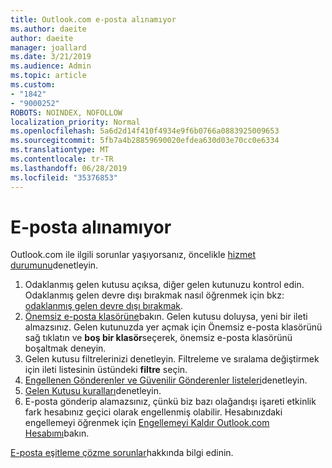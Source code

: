 ```yaml
---
title: Outlook.com e-posta alınamıyor
ms.author: daeite
author: daeite
manager: joallard
ms.date: 3/21/2019
ms.audience: Admin
ms.topic: article
ms.custom:
- "1842"
- "9000252"
ROBOTS: NOINDEX, NOFOLLOW
localization_priority: Normal
ms.openlocfilehash: 5a6d2d14f410f4934e9f6b0766a0883925009653
ms.sourcegitcommit: 5fb7a4b28859690020efdea630d03e70cc0e6334
ms.translationtype: MT
ms.contentlocale: tr-TR
ms.lasthandoff: 06/28/2019
ms.locfileid: "35376853"
---
```

# <a name="cant-receive-email"></a>E-posta alınamıyor

Outlook.com ile ilgili sorunlar yaşıyorsanız, öncelikle [hizmet durumunu](https://go.microsoft.com/fwlink/p/?linkid=837482)denetleyin.

1. Odaklanmış gelen kutusu açıksa, diğer gelen kutunuzu kontrol edin. Odaklanmış gelen devre dışı bırakmak nasıl öğrenmek için bkz: [odaklanmış gelen devre dışı bırakmak](https://support.office.com/article/f714d94d-9e63-4217-9ccb-6cb2986aa1b2).
1. [Önemsiz e-posta klasörüne](https://outlook.live.com/mail/junkemail)bakın. Gelen kutusu doluysa, yeni bir ileti almazsınız. Gelen kutunuzda yer açmak için Önemsiz e-posta klasörünü sağ tıklatın ve **boş bir klasör**seçerek, önemsiz e-posta klasörünü boşaltmak deneyin.
1. Gelen kutusu filtrelerinizi denetleyin. Filtreleme ve sıralama değiştirmek için ileti listesinin üstündeki **filtre** seçin.
1. [Engellenen Gönderenler ve Güvenilir Gönderenler listeleri](https://outlook.live.com/mail/options/mail/junkEmail)denetleyin.
1. [Gelen Kutusu kuralları](https://outlook.live.com/mail/options/mail/rules)denetleyin.
1. E-posta gönderip alamazsınız, çünkü biz bazı olağandışı işareti etkinlik fark hesabınız geçici olarak engellenmiş olabilir. Hesabınızdaki engellemeyi öğrenmek için [Engellemeyi Kaldır Outlook.com Hesabımı](https://support.office.com/article/f4ad2701-d166-4d8b-8a6a-9af2a1f8a4c4)bakın.

[E-posta eşitleme çözme sorunlar](https://support.office.com/article/d39e3341-8d79-4bf1-b3c7-ded602233642)hakkında bilgi edinin.
